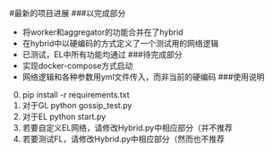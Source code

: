 #最新的项目进展
###以完成部分
- 将worker和aggregator的功能合并在了hybrid
- 在hybrid中以硬编码的方式定义了一个测试用的网络逻辑
- 已测试，EL中所有功能均通过
###待完成部分
- 实现docker-compose方式启动
- 网络逻辑和各种参数用yml文件传入，而非当前的硬编码
###使用说明
0. pip install -r requirements.txt
0. 对于GL python gossip_test.py
0. 对于EL python start.py
0. 若要自定义EL网络，请修改Hybrid.py中相应部分（并不推荐
0. 若要测试FL，请修改Hybrid.py中相应部分（然而也不推荐
